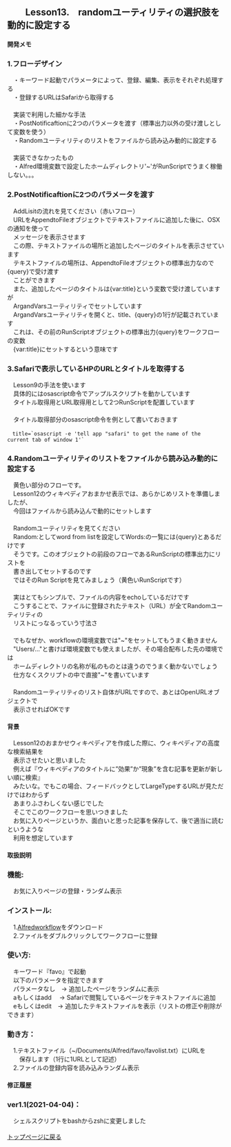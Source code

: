 ## 　　Lesson13.　randomユーティリティの選択肢を動的に設定する 
#### 開発メモ
### 1.フローデザイン
　・キーワード起動でパラメータによって、登録、編集、表示をそれぞれ処理する
<br>　・登録するURLはSafariから取得する
<br>　　　
<br>　実装で利用した細かな手法
<br>　・PostNotificaftionに2つのパラメータを渡す（標準出力以外の受け渡しとして変数を使う）
<br>　・Randomユーティリティのリストをファイルから読み込み動的に設定する
<br>　
<br>　実装できなかったもの
<br>　・Alfred環境変数で設定したホームディレクトリ'~'がRunScriptでうまく稼働しない。。。
### 2.PostNotificaftionに2つのパラメータを渡す
　AddLisitの流れを見てください（赤いフロー）
<br>　URLをAppendtoFileオブジェクトでテキストファイルに追加した後に、OSXの通知を使って
<br>　メッセージを表示させます
<br>　この際、テキストファイルの場所と追加したページのタイトルを表示させています
<br>　テキストファイルの場所は、AppendtoFileオブジェクトの標準出力なので{query}で受け渡す
<br>　ことができます
<br>　また、追加したページのタイトルは{var:title}という変数で受け渡していますが
<br>　ArgandVarsユーティリティでセットしています
<br>　ArgandVarsユーティリティを開くと、title、{query}の1行が記載されています
<br>　これは、その前のRunScriptオブジェクトの標準出力{query}をワークフローの変数
<br>　{var:title}にセットするという意味です
### 3.Safariで表示しているHPのURLとタイトルを取得する
　Lesson9の手法を使います
<br>　具体的にはosascript命令でアップルスクリプトを動かしています
<br>　タイトル取得用とURL取得用として2つRunScriptを配置しています
<br>　
<br>　タイトル取得部分のosascript命令を例として書いておきます
```
　title=`osascript -e 'tell app "safari" to get the name of the current tab of window 1'`
```
### 4.Randomユーティリティのリストをファイルから読み込み動的に設定する
　黄色い部分のフローです。
<br>　Lesson12のウィキペディアおまかせ表示では、あらかじめリストを準備しましたが、
<br>　今回はファイルから読み込んで動的にセットします
<br>　
<br>　Randomユーティリティを見てください
<br>　Random:としてword from listを設定してWords:の一覧には{query}とあるだけです
<br>　そうです。このオブジェクトの前段のフローであるRunScriptの標準出力にリストを
<br>　書き出してセットするのです
<br>　ではそのRun Scriptを見てみましょう（黄色いRunScriptです）
<br>　
<br>　実はとてもシンプルで、ファイルの内容をechoしているだけです
<br>　こうすることで、ファイルに登録されたテキスト（URL）が全てRandomユーティリティの
<br>　リストにっなるっていう寸法さ
<br>　
<br>　でもなぜか、workflowの環境変数では"~"をセットしてもうまく動きません
<br>　"Users/..."と書けば環境変数でも使えましたが、その場合配布した先の環境では
<br>　ホームディレクトリの名称が私のものとは違うのでうまく動かないでしょう
<br>　仕方なくスクリプトの中で直接"~"を書いています
<br>　
<br>　Randomユーティリティのリスト自体がURLですので、あとはOpenURLオブジェクトで
<br>　表示させればOKです
<br>
#### 背景
　Lesson12のおまかせウィキペディアを作成した際に、ウィキペディアの高度な検索結果を
<br>　表示させたいと思いました
<br>　例えば『ウィキペディアのタイトルに”効果”か”現象”を含む記事を更新が新しい順に検索』
<br>　みたいな。でもこの場合、フィードバックとしてLargeTypeするURLが見ただけではわからず
<br>　あまりふさわしくない感じでした
<br>　そこでこのワークフローを思いつきました
<br>　お気に入りページというか、面白いと思った記事を保存して、後で適当に読むというような
<br>　利用を想定しています
#### 取扱説明
### 機能:
　お気に入りページの登録・ランダム表示
### インストール:
　1.[Alfredworkflow](https://github.com/KitanoTamotsu/favo/releases/download/1.1/Favorite.Pages.alfredworkflow.zip)をダウンロード 
<br>　2.ファイルをダブルクリックしてワークフローに登録
### 使い方:
　キーワード『favo』で起動
<br>　以下のパラメータを指定できます
<br>　パラメータなし　→ 追加したページをランダムに表示
<br>　aもしくはadd 　→ Safariで閲覧しているページをテキストファイルに追加
<br>　eもしくはedit　→ 追加したテキストファイルを表示（リストの修正や削除ができます）
### 動き方：
　1.テキストファイル（~/Documents/Alfred/favo/favolist.txt）にURLを
<br>　　保存します（1行に1URLとして記述）
<br>　2.ファイルの登録内容を読み込みランダム表示

#### 修正履歴
### ver1.1(2021-04-04)：
　シェルスクリプトをbashからzshに変更しました
<br>
<br>
[トップページに戻る](https://kitanotamotsu.github.io/)

